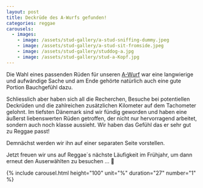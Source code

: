 ```yaml
---
layout: post
title: Deckrüde des A-Wurfs gefunden!
categories: reggae
carousels:
  - images: 
    - image: /assets/stud-gallery/a-stud-sniffing-dummy.jpeg
    - image: /assets/stud-gallery/a-stud-sit-fromside.jpeg
    - image: /assets/stud-gallery/studdog-a.jpg
    - image: /assets/stud-gallery/stud-a-Kopf.jpg
---
```


Die Wahl eines passenden Rüden für unseren <a href="/litters">A-Wurf</a> war eine langwierige und aufwändige Sache 
und am Ende gehörte natürlich auch eine gute Portion Bauchgefühl dazu.

Schliesslich aber haben sich all die Recherchen, Besuche bei potentiellen Deckrüden und die zahlreichen zusätzlichen Kilometer auf dem Tachometer gelohnt.
Im tiefsten Dänemark sind wir fündig geworden und haben eine äußerst liebenswerten Rüden getroffen, der nicht nur hervorragend arbeitet, 
sondern auch noch klasse aussieht. Wir haben das Gefühl das er sehr gut zu Reggae passt!

Demnächst werden wir ihn auf einer separaten Seite vorstellen.

Jetzt freuen wir uns auf Reggae´s nächste Läufigkeit im Frühjahr, um dann erneut den Auserwählten zu besuchen ... 🤗

{% include carousel.html height="100" unit="%" duration="27" number="1" %}

